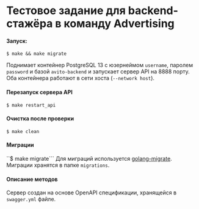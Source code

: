 # Тестовое задание для backend-стажёра в команду Advertising

#### Запуск:
```$ make && make migrate```

Поднимает контейнер PostgreSQL 13 с юзернеймом `username`, паролем `password` и базой `avito-backend` и запускает сервер API на 8888 порту. Оба контейнера работают в сети хоста (`--network host`).

#### Перезапуск сервера API
```$ make restart_api```

#### Очистка после проверки
```$ make clean```

#### Миграции
``$ make migrate```
Для миграций используется [golang-migrate](https://github.com/golang-migrate/migrate). Миграции хранятся в папке `migrations`.

#### Описание методов
Сервер создан на основе OpenAPI спецификации, хранящейся в `swagger.yml` файле.
